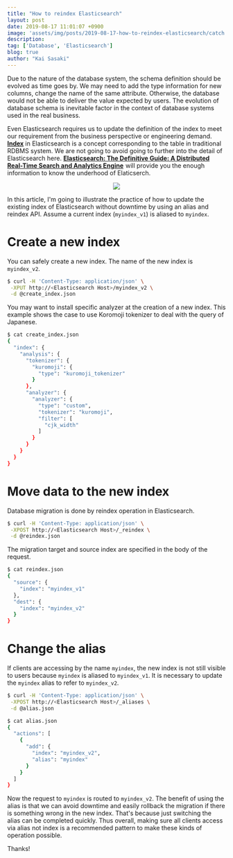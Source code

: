 ```yaml
---
title: "How to reindex Elasticsearch"
layout: post
date: 2019-08-17 11:01:07 +0900
image: 'assets/img/posts/2019-08-17-how-to-reindex-elasticsearch/catch.png'
description:
tag: ['Database', 'Elasticsearch']
blog: true
author: "Kai Sasaki"
---
```


Due to the nature of the database system, the schema definition should be evolved as time goes by.
We may need to add the type information for new columns, change the name of the same attribute.
Otherwise, the database would not be able to deliver the value expected by users. The evolution of database schema is
inevitable factor in the context of database systems used in the real business.

Even Elasticsearch requires us to update the definition of the index to meet our requirement from
the business perspective or engineering demand. [**Index**](https://www.elastic.co/blog/what-is-an-elasticsearch-index)
in Elasticsearch is a concept corresponding to the table in traditional RDBMS system. We are not going to avoid going to
further into the detail of Elasticsearch here. **<a target="_blank" href="https://www.amazon.com/gp/product/1449358543/ref=as_li_tl?ie=UTF8&camp=1789&creative=9325&creativeASIN=1449358543&linkCode=as2&tag=lewuathe-20&linkId=d31e4ecff5e54b819d3bd7939a86fdf6">Elasticsearch: The Definitive Guide: A Distributed Real-Time Search and Analytics Engine</a><img src="//ir-na.amazon-adsystem.com/e/ir?t=lewuathe-20&l=am2&o=1&a=1449358543" width="1" height="1" border="0" alt="" style="border:none !important; margin:0px !important;" />** will provide you the enough information to know the underhood of Elaticserch.

<p style='text-align:center;'>
<a href="https://www.amazon.com/Elasticsearch-Definitive-Distributed-Real-Time-Analytics/dp/1449358543/ref=as_li_ss_il?keywords=elasticsearch&qid=1566007861&s=gateway&sr=8-1&linkCode=li3&tag=lewuathe-20&linkId=b97bd1717aa37e8e9e1bd30b5c51c1fb" target="_blank"><img border="0" src="//ws-na.amazon-adsystem.com/widgets/q?_encoding=UTF8&ASIN=1449358543&Format=_SL250_&ID=AsinImage&MarketPlace=US&ServiceVersion=20070822&WS=1&tag=lewuathe-20" ></a><img src="https://ir-na.amazon-adsystem.com/e/ir?t=lewuathe-20&l=li3&o=1&a=1449358543" width="1" height="1" border="0" alt="" style="border:none !important; margin:0px !important;" />
</p>

In this article, I'm going to illustrate the practice of how to update the existing index of Elasticsearch without downtime by using an alias and reindex API. Assume a current index (`myindex_v1`) is aliased to `myindex`.

# Create a new index

You can safely create a new index. The name of the new index is `myindex_v2`.

```sh
$ curl -H 'Content-Type: application/json' \
 -XPUT http://<Elasticsearch Host>/myindex_v2 \
 -d @create_index.json
```

You may want to install specific analyzer at the creation of a new index. This example shows the case to use Koromoji tokenizer to deal with the query of Japanese.

```sh
$ cat create_index.json
{
  "index": {
    "analysis": {
      "tokenizer": {
        "kuromoji": {
          "type": "kuromoji_tokenizer"
        }
      },
      "analyzer": {
        "analyzer": {
          "type": "custom",
          "tokenizer": "kuromoji",
          "filter": [
            "cjk_width"
          ]
        }
      }
    }
  }
}
```

# Move data to the new index

Database migration is done by reindex operation in Elasticsearch.

```sh
$ curl -H 'Content-Type: application/json' \
 -XPOST http://<Elasticsearch Host>/_reindex \
 -d @reindex.json
```

The migration target and source index are specified in the body of the request.

```sh
$ cat reindex.json
{
  "source": {
    "index": "myindex_v1"
  },
  "dest": {
    "index": "myindex_v2"
  }
}
```

# Change the alias

If clients are accessing by the name `myindex`, the new index is not still visible to users because `myindex` is aliased to
`myindex_v1`. It is necessary to update the `myindex` alias to refer to `myindex_v2`.

```sh
$ curl -H 'Content-Type: application/json' \
 -XPOST http://<Elasticsearch Host>/_aliases \
 -d @alias.json
```

```sh
$ cat alias.json
{
  "actions": [
    {
      "add": {
        "index": "myindex_v2",
        "alias": "myindex"
      }
    }
  ]
}
```

Now the request to `myindex` is routed to `myindex_v2`. The benefit of using the alias is that we can avoid downtime and easily rollback the migration if there is something wrong in the new index. That's because just switching the alias can be completed quickly. Thus overall, making sure all clients access via alias not index is a recommended pattern to make these kinds of operation possible.

Thanks!